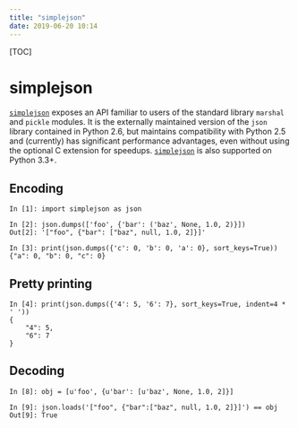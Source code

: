 ```yaml
---
title: "simplejson"
date: 2019-06-20 10:14
---
```

[TOC]

# simplejson



[`simplejson`](https://simplejson.readthedocs.io/en/latest/#module-simplejson) exposes an API familiar to users of the standard library `marshal` and `pickle` modules. It is the externally maintained version of the `json` library contained in Python 2.6, but maintains compatibility with Python 2.5 and (currently) has significant performance advantages, even without using the optional C extension for speedups. [`simplejson`](https://simplejson.readthedocs.io/en/latest/#module-simplejson) is also supported on Python 3.3+.



## Encoding

```
In [1]: import simplejson as json

In [2]: json.dumps(['foo', {'bar': ('baz', None, 1.0, 2)}])
Out[2]: '["foo", {"bar": ["baz", null, 1.0, 2]}]'

In [3]: print(json.dumps({'c': 0, 'b': 0, 'a': 0}, sort_keys=True))
{"a": 0, "b": 0, "c": 0}
```



## Pretty printing

```
In [4]: print(json.dumps({'4': 5, '6': 7}, sort_keys=True, indent=4 * ' '))
{
    "4": 5,
    "6": 7
}
```



## Decoding

```
In [8]: obj = [u'foo', {u'bar': [u'baz', None, 1.0, 2]}]

In [9]: json.loads('["foo", {"bar":["baz", null, 1.0, 2]}]') == obj
Out[9]: True
```

